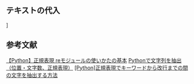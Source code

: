 ## テキストの代入





]




## 参考文献
[【Python】正規表現 reモジュールの使いかたの基本](https://hibiki-press.tech/learn_prog/python/webscraping_with_regex/1886)
[Pythonで文字列を抽出（位置・文字数、正規表現）](https://note.nkmk.me/python-str-extract/)
[[Python]正規表現でキーワードから改行までの間の文字を抽出する方法](https://sleepless-se.net/2018/07/28/python-keyword-search/)